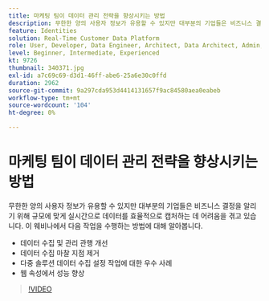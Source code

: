 ```yaml
---
title: 마케팅 팀이 데이터 관리 전략을 향상시키는 방법
description: 무한한 양의 사용자 정보가 유용할 수 있지만 대부분의 기업들은 비즈니스 결정을 알리기 위해 규모에 맞게 실시간으로 데이터를 효율적으로 캡처하는 데 어려움을 겪고 있습니다.
feature: Identities
solution: Real-Time Customer Data Platform
role: User, Developer, Data Engineer, Architect, Data Architect, Admin, Leader
level: Beginner, Intermediate, Experienced
kt: 9726
thumbnail: 340371.jpg
exl-id: a7c69c69-d3d1-46ff-abe6-25a6e30c0ffd
duration: 2962
source-git-commit: 9a297cda953d4414131657f9ac84580aea0eabeb
workflow-type: tm+mt
source-wordcount: '104'
ht-degree: 0%

---
```


# 마케팅 팀이 데이터 관리 전략을 향상시키는 방법

무한한 양의 사용자 정보가 유용할 수 있지만 대부분의 기업들은 비즈니스 결정을 알리기 위해 규모에 맞게 실시간으로 데이터를 효율적으로 캡처하는 데 어려움을 겪고 있습니다. 이 웨비나에서 다음 작업을 수행하는 방법에 대해 알아봅니다.

* 데이터 수집 및 관리 관행 개선
* 데이터 수집 마찰 지점 제거
* 다중 솔루션 데이터 수집 설정 작업에 대한 우수 사례
* 웹 속성에서 성능 향상

>[!VIDEO](https://video.tv.adobe.com/v/340371/?quality=12&learn=on)
